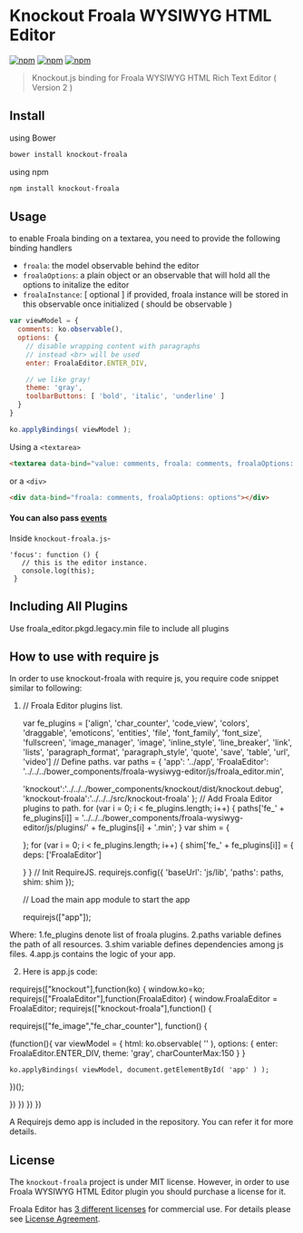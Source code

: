 # Knockout Froala WYSIWYG HTML Editor

[![npm](https://img.shields.io/npm/v/knockout-froala.svg)](https://www.npmjs.com/package/knockout-froala)
[![npm](https://img.shields.io/npm/dm/knockout-froala.svg)](https://www.npmjs.com/package/knockout-froala)
[![npm](https://img.shields.io/npm/l/knockout-froala.svg)](https://www.npmjs.com/package/knockout-froala)

>Knockout.js binding for Froala WYSIWYG HTML Rich Text Editor ( Version 2 )

## Install

using Bower

```bash
bower install knockout-froala
```

using npm

```bash
npm install knockout-froala
```

## Usage

to enable Froala binding on a textarea, you need to provide the following binding handlers

* `froala`: the model observable behind the editor
* `froalaOptions`: a plain object or an observable that will hold all the options to initalize the editor
* `froalaInstance`: [ optional ] if provided, froala instance will be stored in this observable once initialized ( should be observable )

```js
var viewModel = {
  comments: ko.observable(),
  options: {
    // disable wrapping content with paragraphs
    // instead <br> will be used
    enter: FroalaEditor.ENTER_DIV,

    // we like gray!
    theme: 'gray',
    toolbarButtons: [ 'bold', 'italic', 'underline' ]
  }
}

ko.applyBindings( viewModel );
```

Using a `<textarea>`

```html
<textarea data-bind="value: comments, froala: comments, froalaOptions: options"></textarea>
```

or a `<div>`

```html
<div data-bind="froala: comments, froalaOptions: options"></div>
```
#### You can also pass [events](https://www.froala.com/wysiwyg-editor/docs/events) 

Inside `knockout-froala.js`-

 ```
 'focus': function () {
    // this is the editor instance.
    console.log(this);
  }
  ```
## Including All Plugins
 Use froala_editor.pkgd.legacy.min file to include all plugins
 
## How to use with require js
In order to use knockout-froala with require js, you require code snippet similar to following:


1. // Froala Editor plugins list.

    var fe_plugins = ['align', 'char_counter', 'code_view', 'colors', 'draggable', 'emoticons',
                      'entities', 'file', 'font_family', 'font_size', 'fullscreen',
                      'image_manager', 'image', 'inline_style', 'line_breaker',
                      'link', 'lists', 'paragraph_format', 'paragraph_style', 'quote',
                      'save', 'table', 'url', 'video']
    // Define paths.
    var paths = {
      'app': '../app',
      'FroalaEditor': '../../../bower_components/froala-wysiwyg-editor/js/froala_editor.min',

      'knockout':'../../../bower_components/knockout/dist/knockout.debug',
      'knockout-froala':'../../../src/knockout-froala'
    };
    // Add Froala Editor plugins to path.
    for (var i = 0; i < fe_plugins.length; i++) {
      paths['fe_' + fe_plugins[i]] = '../../../bower_components/froala-wysiwyg-editor/js/plugins/' + fe_plugins[i] + '.min';
    }
    var shim = {

   
    };
    for (var i = 0; i < fe_plugins.length; i++) {
      shim['fe_' + fe_plugins[i]] = {
        deps: ['FroalaEditor']

      }
    }
    // Init RequireJS.
    requirejs.config({
      'baseUrl': 'js/lib',
      'paths': paths,
      shim: shim
    });

    // Load the main app module to start the app

    
    requirejs(["app"]);


Where:
1.fe_plugins denote list of froala plugins.
2.paths variable defines the path of all resources.
3.shim variable defines dependencies among  js files.
4.app.js  contains the logic of your app.

2. Here is app.js code:

requirejs(["knockout"],function(ko)
{
window.ko=ko;
requirejs(["FroalaEditor"],function(FroalaEditor)
{
 window.FroalaEditor = FroalaEditor;
requirejs(["knockout-froala"],function()
{


requirejs(["fe_image","fe_char_counter"], function() {

  (function(){
    var viewModel = {
      html: ko.observable( '' ),
      options: {
        enter: FroalaEditor.ENTER_DIV,
        theme: 'gray',
        charCounterMax:150
      }
    }
  
    ko.applyBindings( viewModel, document.getElementById( 'app' ) );
  })();
   

})
})
})
})


A Requirejs demo app is included in the repository. You can refer it for more details.
 
## License

The `knockout-froala` project is under MIT license. However, in order to use Froala WYSIWYG HTML Editor plugin you should purchase a license for it.

Froala Editor has [3 different licenses](http://froala.com/wysiwyg-editor/pricing) for commercial use.
For details please see [License Agreement](http://froala.com/wysiwyg-editor/terms).
